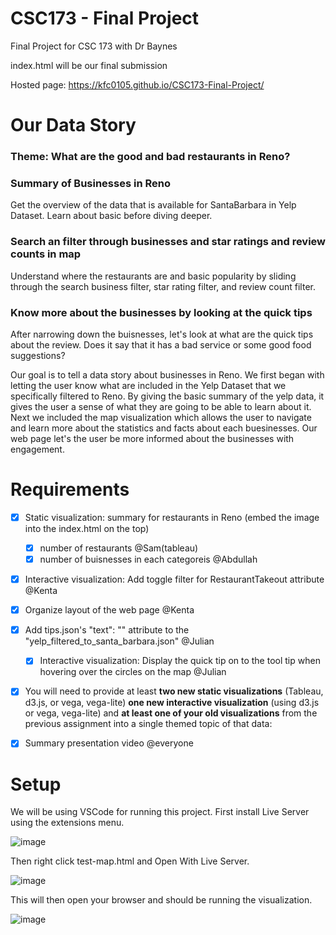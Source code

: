 # CSC173 - Final Project
Final Project for CSC 173 with Dr Baynes

index.html will be our final submission

Hosted page: https://kfc0105.github.io/CSC173-Final-Project/

# Our Data Story
### Theme: What are the good and bad restaurants in Reno?

### Summary of Businesses in Reno
Get the overview of the data that is available for SantaBarbara in Yelp Dataset. Learn about basic before diving deeper.
### Search an filter through businesses and star ratings and review counts in map
Understand where the restaurants are and basic popularity by sliding through the search business filter, star rating filter, and review count filter. 
### Know more about the businesses by looking at the quick tips 
After narrowing down the buisnesses, let's look at what are the quick tips about the review. Does it say that it has a bad service or some good food suggestions?

Our goal is to tell a data story about businesses in Reno. We first began with letting the user know what are included in the Yelp Dataset that we specifically filtered to Reno. By giving the basic summary of the yelp data, it gives the user a sense of what they are going to be able to learn about it. Next we included the map visualization which allows the user to navigate and learn more about the statistics and facts about each buesinesses. Our web page let's the user be more informed about the businesses with engagement. 


# Requirements
- [x] Static visualization: summary for restaurants in Reno (embed the image into the index.html on the top)
  - [x] number of restaurants @Sam(tableau) 
  - [x] number of buisnesses in each categoreis @Abdullah
  
- [x] Interactive visualization: Add toggle filter for RestaurantTakeout attribute @Kenta
- [x] Organize layout of the web page @Kenta

- [x] Add tips.json's "text": "" attribute to the "yelp_filtered_to_santa_barbara.json" @Julian
  - [x] Interactive visualization: Display the quick tip on to the tool tip when hovering over the circles on the map @Julian
  
- [x] You will need to provide at least **two new static visualizations** (Tableau, d3.js, or vega, vega-lite) **one new interactive visualization** (using d3.js or vega, vega-lite) and **at least one of your old visualizations** from the previous assignment into a single themed topic of that data:

 - [x] Summary presentation video @everyone

# Setup

We will be using VSCode for running this project. First install Live Server using the extensions menu.

![image](https://user-images.githubusercontent.com/39971693/199818995-d84bfa44-e474-4a0e-a5e8-15cd93e22698.png)

Then right click test-map.html and Open With Live Server.

![image](https://user-images.githubusercontent.com/39971693/199819047-b473269a-d26f-4428-8123-84c70a8fb964.png)
 
 This will then open your browser and should be running the visualization.
 
![image](https://user-images.githubusercontent.com/39971693/200206211-94389134-208c-4e0f-954d-0b129a074a7d.png)

